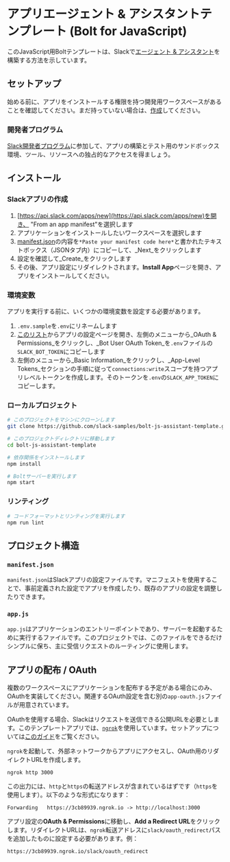 # アプリエージェント & アシスタントテンプレート (Bolt for JavaScript)

このJavaScript用Boltテンプレートは、Slackで[エージェント & アシスタント](https://api.slack.com/docs/apps/ai)を構築する方法を示しています。

## セットアップ

始める前に、アプリをインストールする権限を持つ開発用ワークスペースがあることを確認してください。まだ持っていない場合は、[作成](https://slack.com/create)してください。

### 開発者プログラム

[Slack開発者プログラム](https://api.slack.com/developer-program)に参加して、アプリの構築とテスト用のサンドボックス環境、ツール、リソースへの独占的なアクセスを得ましょう。

## インストール

### Slackアプリの作成

1. [https://api.slack.com/apps/new](https://api.slack.com/apps/new)を開き、
   "From an app manifest"を選択します
2. アプリケーションをインストールしたいワークスペースを選択します
3. [manifest.json](./manifest.json)の内容を`*Paste your manifest code here*`と書かれたテキストボックス（JSONタブ内）にコピーして、_Next_をクリックします
4. 設定を確認して_Create_をクリックします
5. その後、アプリ設定にリダイレクトされます。**Install App**ページを開き、アプリをインストールしてください。

### 環境変数

アプリを実行する前に、いくつかの環境変数を設定する必要があります。

1. `.env.sample`を`.env`にリネームします
2. [このリスト](https://api.slack.com/apps)からアプリの設定ページを開き、左側のメニューから_OAuth & Permissions_をクリックし、_Bot User OAuth Token_を`.env`ファイルの`SLACK_BOT_TOKEN`にコピーします
3. 左側のメニューから_Basic Information_をクリックし、_App-Level Tokens_セクションの手順に従って`connections:write`スコープを持つアプリレベルトークンを作成します。そのトークンを`.env`の`SLACK_APP_TOKEN`にコピーします。

### ローカルプロジェクト

```zsh
# このプロジェクトをマシンにクローンします
git clone https://github.com/slack-samples/bolt-js-assistant-template.git

# このプロジェクトディレクトリに移動します
cd bolt-js-assistant-template

# 依存関係をインストールします
npm install

# Boltサーバーを実行します
npm start
```

### リンティング

```zsh
# コードフォーマットとリンティングを実行します
npm run lint
```

## プロジェクト構造

### `manifest.json`

`manifest.json`はSlackアプリの設定ファイルです。マニフェストを使用することで、事前定義された設定でアプリを作成したり、既存のアプリの設定を調整したりできます。

### `app.js`

`app.js`はアプリケーションのエントリーポイントであり、サーバーを起動するために実行するファイルです。このプロジェクトでは、このファイルをできるだけシンプルに保ち、主に受信リクエストのルーティングに使用します。

## アプリの配布 / OAuth

複数のワークスペースにアプリケーションを配布する予定がある場合にのみ、OAuthを実装してください。関連するOAuth設定を含む別の`app-oauth.js`ファイルが用意されています。

OAuthを使用する場合、Slackはリクエストを送信できる公開URLを必要とします。このテンプレートアプリでは、[`ngrok`](https://ngrok.com/download)を使用しています。セットアップについては[このガイド](https://ngrok.com/docs#getting-started-expose)をご覧ください。

`ngrok`を起動して、外部ネットワークからアプリにアクセスし、OAuth用のリダイレクトURLを作成します。

```
ngrok http 3000
```

この出力には、`http`と`https`の転送アドレスが含まれているはずです（`https`を使用します）。以下のような形式になります：

```
Forwarding   https://3cb89939.ngrok.io -> http://localhost:3000
```

アプリ設定の**OAuth & Permissions**に移動し、**Add a Redirect URL**をクリックします。リダイレクトURLは、`ngrok`転送アドレスに`slack/oauth_redirect`パスを追加したものに設定する必要があります。例：

```
https://3cb89939.ngrok.io/slack/oauth_redirect
```
